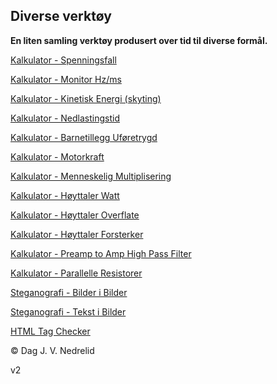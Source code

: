 ﻿## Diverse verktøy

**En liten samling verktøy produsert over tid til diverse formål.**  

[Kalkulator - Spenningsfall](https://djnedrelid.github.io/diverse-verktoy/spenningsfall/)  

[Kalkulator - Monitor Hz/ms](https://djnedrelid.github.io/diverse-verktoy/monitorcalc/)  

[Kalkulator - Kinetisk Energi (skyting)](https://djnedrelid.github.io/diverse-verktoy/kineticenergycalc/)  

[Kalkulator - Nedlastingstid](https://djnedrelid.github.io/diverse-verktoy/downloadcalc/)  

[Kalkulator - Barnetillegg Uføretrygd](https://djnedrelid.github.io/diverse-verktoy/Barnetillegg/)  

[Kalkulator - Motorkraft](https://djnedrelid.github.io/diverse-verktoy/enginecalc/)  

[Kalkulator - Menneskelig Multiplisering](https://djnedrelid.github.io/diverse-verktoy/menneskelig_multiplisering/)  

[Kalkulator - Høyttaler Watt](https://djnedrelid.github.io/diverse-verktoy/speaker_wattage_calc/)  

[Kalkulator - Høyttaler Overflate](https://djnedrelid.github.io/diverse-verktoy/speaker_surface_calc/)  

[Kalkulator - Høyttaler Forsterker](https://djnedrelid.github.io/diverse-verktoy/speaker_amp_calc/)  

[Kalkulator - Preamp to Amp High Pass Filter](https://djnedrelid.github.io/diverse-verktoy/amp_input_high_pass_filter_calc/)  

[Kalkulator - Parallelle Resistorer](https://djnedrelid.github.io/diverse-verktoy/parallel_resistor_calc/)  

[Steganografi - Bilder i Bilder](https://djnedrelid.github.io/diverse-verktoy/steganografi/bilder-i-bilder/)  

[Steganografi - Tekst i Bilder](https://djnedrelid.github.io/diverse-verktoy/steganografi/tekst-i-bilder/)  

[HTML Tag Checker](https://djnedrelid.github.io/diverse-verktoy/htmltagcheck/)  

© Dag J. V. Nedrelid  

v2